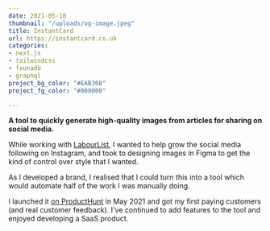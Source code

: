 ```yaml
---
date: 2021-05-10
thumbnail: "/uploads/og-image.jpeg"
title: InstantCard
url: https://instantcard.co.uk
categories:
- next.js
- tailwindcss
- faunadb
- graphql
project_bg_color: "#EAB308"
project_fg_color: "#000000"

---
```

**A tool to quickly generate high-quality images from articles for sharing on social media.**

While working with [LabourList](https://labourlist.org), I wanted to help grow the social media following on Instagram, and took to designing images in Figma to get the kind of control over style that I wanted.

As I developed a brand, I realised that I could turn this into a tool which would automate half of the work I was manually doing.

I launched it [on ProductHunt](https://www.producthunt.com/posts/instantcard) in May 2021 and got my first paying customers (and real customer feedback). I've continued to add features to the tool and enjoyed developing a SaaS product.